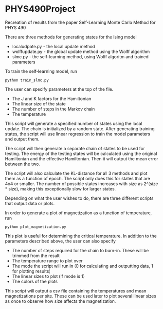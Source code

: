 # PHYS490Project
Recreation of results from the paper Self-Learning Monte Carlo Method for PHYS 490

There are three methods for generating states for the Ising model
- localudpate.py - the local update method
- wolffupdate.py - the global update method using the Wolff algorithm
- slmc.py - the self-learning method, using Wolff algoritm and trained parameters

To train the self-learning model, run
```
python train_slmc.py
```
The user can specify parameters at the top of the file.
- The J and K factors for the Hamiltonian
- The linear size of the state
- The number of steps in the Markov chain
- The temperature

This script will generate a specified number of states using the local update. The chain is initialized by a random state. After generating training states, the script will use linear regression to train the model parameters and output them.

The script will then generate a separate chain of states to be used for testing. The energy of the testing states will be calculated using the original Hamiltonian and the effective Hamiltonian. Then it will output the mean error between the two.

The script will also calculate the KL-distance for all 3 methods and plot them as a function of epoch. The script only does this for states that are 4x4 or smaller. The number of possible states increases with size as 2^(size * size), making this exceptionally slow for larger states. 


Depending on what the user wishes to do, there are three different scripts that output data or plots.

In order to generate a plot of magnetization as a function of temperature, run
```
python plot_magnetization.py
```
This plot is useful for determining the critical temperature. In addition to the parameters described above, the user can also specify
- The number of steps required for the chain to burn-in. These will be trimmed from the result
- The temperature range to plot over
- The mode the script will run in (0 for calculating and outputting data, 1 for plotting results)
- The linear sizes to plot (if mode is 1)
- The colors of the plots

This script will output a csv file containing the temperatures and mean magnetizations per site. These can be used later to plot several linear sizes as once to observe how size affects the magnetization.


